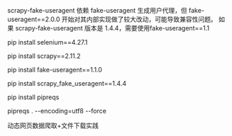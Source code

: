 scrapy-fake-useragent 依赖 fake-useragent 生成用户代理，但 fake-useragent==2.0.0 开始对其内部实现做了较大改动，可能导致兼容性问题。
如果 scrapy-fake-useragent 版本是 1.4.4，需要使用fake-useragent==1.1


pip install selenium==4.27.1

pip install scrapy==2.11.2

pip install fake-useragent==1.1.0

pip install scrapy_fake_useragent==1.4.4

pip install pipreqs

pipreqs . --encoding=utf8 --force


动态网页数据爬取+文件下载实践
